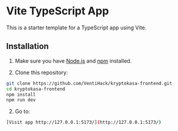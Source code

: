 # Vite TypeScript App

This is a starter template for a TypeScript app using Vite.

## Installation

1. Make sure you have [Node.js](https://nodejs.org/) and [npm](https://www.npmjs.com/) installed.

2. Clone this repository:

```bash
git clone https://github.com/VentiHack/kryptokasa-frontend.git
cd kryptokasa-frontend
npm install
npm run dev
```

2. Go to:

```bash
[Visit app http://127.0.0.1:5173/](http://127.0.0.1:5173/)
```
